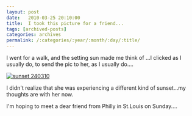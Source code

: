 ```yaml
---
layout: post
date:	2010-03-25 20:10:00
title:  I took this picture for a friend...
tags: [archived-posts]
categories: archives
permalink: /:categories/:year/:month/:day/:title/
---
```

I went for a walk, and the setting sun made me think of <LJ user="asakiyume">...I clicked as I usually do, to send the pic to her, as I usually do....

<a href="http://s967.photobucket.com/albums/ae160/pedoral/?action=view&current=IMG_2892.jpg" target="_blank"><img src="http://i967.photobucket.com/albums/ae160/pedoral/IMG_2892.jpg" border="0" alt="sunset 240310"></a>

I didn't realize that she was experiencing a different kind of sunset...my thoughts are with her now.

I'm hoping to meet a dear friend from Philly in St.Louis on Sunday....
